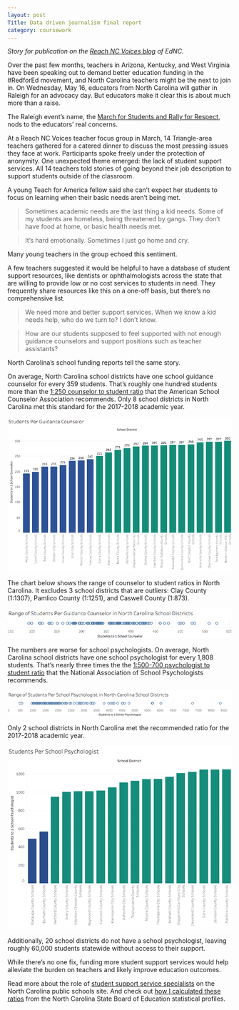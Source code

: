 ```yaml
---
layout: post
Title: Data driven journalism final report
category: coursework
---
```


_Story for publication on the [Reach NC Voices blog](https://www.ednc.org/column/reach-nc-voices/) of EdNC._

Over the past few months, teachers in Arizona, Kentucky, and West Virginia have been speaking out to demand better education funding in the #RedforEd movement, and North Carolina teachers might be the next to join in. On Wednesday, May 16, educators from North Carolina will gather in Raleigh for an advocacy day. But educators make it clear this is about much more than a raise. 

The Raleigh event’s name, the [March for Students and Rally for Respect](https://www.facebook.com/events/570818366627097/), nods to the educators’ real concerns. 

At a Reach NC Voices teacher focus group in March, 14 Triangle-area teachers gathered for a catered dinner to discuss the most pressing issues they face at work. Participants spoke freely under the protection of anonymity. One unexpected theme emerged: the lack of student support services. All 14 teachers told stories of going beyond their job description to support students outside of the classroom.

A young Teach for America fellow said she can’t expect her students to focus on learning when their basic needs aren’t being met. 

> Sometimes academic needs are the last thing a kid needs. Some of my students are homeless, being threatened by gangs. They don’t have food at home, or basic health needs met.

> It’s hard emotionally. Sometimes I just go home and cry.

Many young teachers in the group echoed this sentiment.

A few teachers suggested it would be helpful to have a database of student support resources, like dentists or ophthalmologists across the state that are willing to provide low or no cost services to students in need. They frequently share resources like this on a one-off basis, but there’s no comprehensive list. 

> We need more and better support services. When we know a kid needs help, who do we turn to? I don’t know.

> How are our students supposed to feel supported with not enough guidance counselors and support positions such as teacher assistants?

North Carolina’s school funding reports tell the same story. 

On average, North Carolina school districts have one school guidance counselor for every 359 students. That’s roughly one hundred students more than the [1:250 counselor to student ratio](https://www.schoolcounselor.org/press) that the American School Counselor Association recommends. Only 8 school districts in North Carolina met this standard for the 2017-2018 academic year.

<img src="/assets/Guidance.png">

The chart below shows the range of counselor to student ratios in North Carolina. It excludes 3 school districts that are outliers: Clay County (1:1307), Pamlico County (1:1251), and Caswell County (1:873). 

<img src="/assets/AllLEA.png">

The numbers are worse for school psychologists. On average, North Carolina school districts have one school psychologist for every 1,808 students. That’s nearly three times the the [1:500-700 psychologist to student ratio](http://www.ncpublicschools.org/studentsupport/psychology/standards-training/) that the National Association of School Psychologists recommends. 

<img src="/assets/Psych1.png">

Only 2 school districts in North Carolina met the recommended ratio for the 2017-2018 academic year.

<img src="/assets/Psych2.png">

Additionally, 20 school districts do not have a school psychologist, leaving roughly 60,000 students statewide without access to their support. 

While there’s no one fix, funding more student support services would help alleviate the burden on teachers and likely improve education outcomes. 

Read more about the role of [student support service specialists]( http://www.ncpublicschools.org/studentsupport/) on the North Carolina public schools site.
And check out [how I calculated these ratios](http://www.reagancline.com/coursework/2018/05/05/Data-Processing-N-C-School-Support-Services.html) from the North Carolina State Board of Education statistical profiles.
